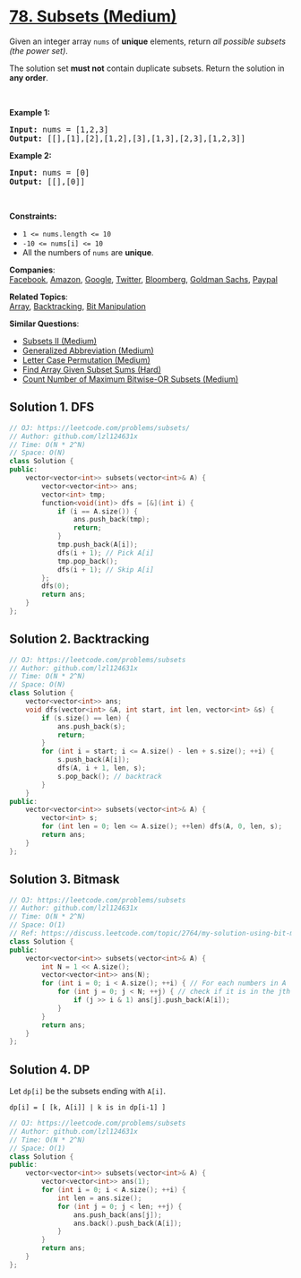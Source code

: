 # [78. Subsets (Medium)](https://leetcode.com/problems/subsets/)

<p>Given an integer array <code>nums</code> of <strong>unique</strong> elements, return <em>all possible subsets (the power set)</em>.</p>

<p>The solution set <strong>must not</strong> contain duplicate subsets. Return the solution in <strong>any order</strong>.</p>

<p>&nbsp;</p>
<p><strong>Example 1:</strong></p>

<pre><strong>Input:</strong> nums = [1,2,3]
<strong>Output:</strong> [[],[1],[2],[1,2],[3],[1,3],[2,3],[1,2,3]]
</pre>

<p><strong>Example 2:</strong></p>

<pre><strong>Input:</strong> nums = [0]
<strong>Output:</strong> [[],[0]]
</pre>

<p>&nbsp;</p>
<p><strong>Constraints:</strong></p>

<ul>
	<li><code>1 &lt;= nums.length &lt;= 10</code></li>
	<li><code>-10 &lt;= nums[i] &lt;= 10</code></li>
	<li>All the numbers of&nbsp;<code>nums</code> are <strong>unique</strong>.</li>
</ul>


**Companies**:  
[Facebook](https://leetcode.com/company/facebook), [Amazon](https://leetcode.com/company/amazon), [Google](https://leetcode.com/company/google), [Twitter](https://leetcode.com/company/twitter), [Bloomberg](https://leetcode.com/company/bloomberg), [Goldman Sachs](https://leetcode.com/company/goldman-sachs), [Paypal](https://leetcode.com/company/paypal)

**Related Topics**:  
[Array](https://leetcode.com/tag/array/), [Backtracking](https://leetcode.com/tag/backtracking/), [Bit Manipulation](https://leetcode.com/tag/bit-manipulation/)

**Similar Questions**:
* [Subsets II (Medium)](https://leetcode.com/problems/subsets-ii/)
* [Generalized Abbreviation (Medium)](https://leetcode.com/problems/generalized-abbreviation/)
* [Letter Case Permutation (Medium)](https://leetcode.com/problems/letter-case-permutation/)
* [Find Array Given Subset Sums (Hard)](https://leetcode.com/problems/find-array-given-subset-sums/)
* [Count Number of Maximum Bitwise-OR Subsets (Medium)](https://leetcode.com/problems/count-number-of-maximum-bitwise-or-subsets/)

## Solution 1. DFS

```cpp
// OJ: https://leetcode.com/problems/subsets/
// Author: github.com/lzl124631x
// Time: O(N * 2^N)
// Space: O(N)
class Solution {
public:
    vector<vector<int>> subsets(vector<int>& A) {
        vector<vector<int>> ans;
        vector<int> tmp;
        function<void(int)> dfs = [&](int i) {
            if (i == A.size()) {
                ans.push_back(tmp);
                return;
            }
            tmp.push_back(A[i]);
            dfs(i + 1); // Pick A[i]
            tmp.pop_back();
            dfs(i + 1); // Skip A[i]
        };
        dfs(0);
        return ans;
    }
};
```

## Solution 2. Backtracking

```cpp
// OJ: https://leetcode.com/problems/subsets
// Author: github.com/lzl124631x
// Time: O(N * 2^N)
// Space: O(N)
class Solution {
    vector<vector<int>> ans;
    void dfs(vector<int> &A, int start, int len, vector<int> &s) {
        if (s.size() == len) {
            ans.push_back(s);
            return;
        }
        for (int i = start; i <= A.size() - len + s.size(); ++i) {
            s.push_back(A[i]);
            dfs(A, i + 1, len, s);
            s.pop_back(); // backtrack
        }
    }
public:
    vector<vector<int>> subsets(vector<int>& A) {
        vector<int> s;
        for (int len = 0; len <= A.size(); ++len) dfs(A, 0, len, s);
        return ans;
    }
};
```

## Solution 3. Bitmask

```cpp
// OJ: https://leetcode.com/problems/subsets
// Author: github.com/lzl124631x
// Time: O(N * 2^N)
// Space: O(1)
// Ref: https://discuss.leetcode.com/topic/2764/my-solution-using-bit-manipulation
class Solution {
public:
    vector<vector<int>> subsets(vector<int>& A) {
        int N = 1 << A.size();
        vector<vector<int>> ans(N);
        for (int i = 0; i < A.size(); ++i) { // For each numbers in A
            for (int j = 0; j < N; ++j) { // check if it is in the jth subset in the output
                if (j >> i & 1) ans[j].push_back(A[i]);
            }
        }
        return ans;
    }
};
```

## Solution 4. DP

Let `dp[i]` be the subsets ending with `A[i]`.

```
dp[i] = [ [k, A[i]] | k is in dp[i-1] ]
```

```cpp
// OJ: https://leetcode.com/problems/subsets
// Author: github.com/lzl124631x
// Time: O(N * 2^N)
// Space: O(1)
class Solution {
public:
    vector<vector<int>> subsets(vector<int>& A) {
        vector<vector<int>> ans(1);
        for (int i = 0; i < A.size(); ++i) {
            int len = ans.size();
            for (int j = 0; j < len; ++j) {
                ans.push_back(ans[j]);
                ans.back().push_back(A[i]);
            }
        }
        return ans;
    }
};
```